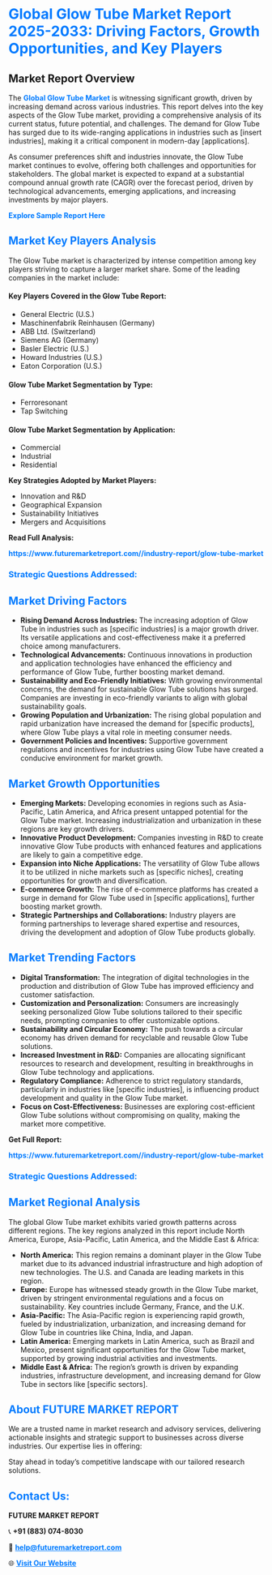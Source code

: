 <h1 style="color: #007BFF;">Global Glow Tube Market Report 2025-2033: Driving Factors, Growth Opportunities, and Key Players</h1>

<section id="overview">
<h2>Market Report Overview</h2>
<p>The <a href="https://www.futuremarketreport.com//industry-report/glow-tube-market" style="color: #007BFF; text-decoration: none;"><strong>Global Glow Tube Market</strong></a> is witnessing significant growth, driven by increasing demand across various industries. This report delves into the key aspects of the Glow Tube market, providing a comprehensive analysis of its current status, future potential, and challenges. The demand for Glow Tube has surged due to its wide-ranging applications in industries such as [insert industries], making it a critical component in modern-day [applications].</p>
<p>As consumer preferences shift and industries innovate, the Glow Tube market continues to evolve, offering both challenges and opportunities for stakeholders. The global market is expected to expand at a substantial compound annual growth rate (CAGR) over the forecast period, driven by technological advancements, emerging applications, and increasing investments by major players.</p>
</section>

<section id="overview">
<p><a href="https://www.futuremarketreport.com//request-sample/reportId=75571" style="color: #007BFF; text-decoration: none;"><strong>Explore Sample Report Here</strong></a></p>
</section>

<section id="key-players">
<h2 style="color: #007BFF;">Market Key Players Analysis</h2>
<p>The Glow Tube market is characterized by intense competition among key players striving to capture a larger market share. Some of the leading companies in the market include:</p>
<h4>Key Players Covered in the Glow Tube Report:</h4>
<ul><li>General Electric (U.S.)</li><li>Maschinenfabrik Reinhausen (Germany)</li><li>ABB Ltd. (Switzerland)</li><li>Siemens AG (Germany)</li><li>Basler Electric (U.S.)</li><li>Howard Industries (U.S.)</li><li>Eaton Corporation (U.S.)</li></ul>
<h4>Glow Tube Market Segmentation by Type:</h4>
<ul><li>Ferroresonant</li><li>Tap Switching</li></ul>

<h4>Glow Tube Market Segmentation by Application:</h4>
<ul><li>Commercial</li><li>Industrial</li><li>Residential</li></ul>
<p><strong>Key Strategies Adopted by Market Players:</strong></p>
<ul>
<li>Innovation and R&D</li>
<li>Geographical Expansion</li>
<li>Sustainability Initiatives</li>
<li>Mergers and Acquisitions</li>
</ul>
</section>

<section>
<p><strong>Read Full Analysis: </strong></p><a href="https://www.futuremarketreport.com//industry-report/glow-tube-market" style="color: #007BFF; text-decoration: none;"><strong>https://www.futuremarketreport.com//industry-report/glow-tube-market</strong></a>
<h3 style="color: #007BFF;">Strategic Questions Addressed:</h3>
</section>

<section id="driving-factors">
<h2 style="color: #007BFF;">Market Driving Factors</h2>
<ul>
<li><strong>Rising Demand Across Industries:</strong> The increasing adoption of Glow Tube in industries such as [specific industries] is a major growth driver. Its versatile applications and cost-effectiveness make it a preferred choice among manufacturers.</li>
<li><strong>Technological Advancements:</strong> Continuous innovations in production and application technologies have enhanced the efficiency and performance of Glow Tube, further boosting market demand.</li>
<li><strong>Sustainability and Eco-Friendly Initiatives:</strong> With growing environmental concerns, the demand for sustainable Glow Tube solutions has surged. Companies are investing in eco-friendly variants to align with global sustainability goals.</li>
<li><strong>Growing Population and Urbanization:</strong> The rising global population and rapid urbanization have increased the demand for [specific products], where Glow Tube plays a vital role in meeting consumer needs.</li>
<li><strong>Government Policies and Incentives:</strong> Supportive government regulations and incentives for industries using Glow Tube have created a conducive environment for market growth.</li>
</ul>
</section>

<section id="growth-opportunities">
<h2 style="color: #007BFF;">Market Growth Opportunities</h2>
<ul>
<li><strong>Emerging Markets:</strong> Developing economies in regions such as Asia-Pacific, Latin America, and Africa present untapped potential for the Glow Tube market. Increasing industrialization and urbanization in these regions are key growth drivers.</li>
<li><strong>Innovative Product Development:</strong> Companies investing in R&D to create innovative Glow Tube products with enhanced features and applications are likely to gain a competitive edge.</li>
<li><strong>Expansion into Niche Applications:</strong> The versatility of Glow Tube allows it to be utilized in niche markets such as [specific niches], creating opportunities for growth and diversification.</li>
<li><strong>E-commerce Growth:</strong> The rise of e-commerce platforms has created a surge in demand for Glow Tube used in [specific applications], further boosting market growth.</li>
<li><strong>Strategic Partnerships and Collaborations:</strong> Industry players are forming partnerships to leverage shared expertise and resources, driving the development and adoption of Glow Tube products globally.</li>
</ul>
</section>

<section id="trending-factors">
<h2 style="color: #007BFF;">Market Trending Factors</h2>
<ul>
<li><strong>Digital Transformation:</strong> The integration of digital technologies in the production and distribution of Glow Tube has improved efficiency and customer satisfaction.</li>
<li><strong>Customization and Personalization:</strong> Consumers are increasingly seeking personalized Glow Tube solutions tailored to their specific needs, prompting companies to offer customizable options.</li>
<li><strong>Sustainability and Circular Economy:</strong> The push towards a circular economy has driven demand for recyclable and reusable Glow Tube solutions.</li>
<li><strong>Increased Investment in R&D:</strong> Companies are allocating significant resources to research and development, resulting in breakthroughs in Glow Tube technology and applications.</li>
<li><strong>Regulatory Compliance:</strong> Adherence to strict regulatory standards, particularly in industries like [specific industries], is influencing product development and quality in the Glow Tube market.</li>
<li><strong>Focus on Cost-Effectiveness:</strong> Businesses are exploring cost-efficient Glow Tube solutions without compromising on quality, making the market more competitive.</li>
</ul>
</section>

<section>
<p><strong>Get Full Report: </strong></p><a href="https://www.futuremarketreport.com//industry-report/glow-tube-market" style="color: #007BFF; text-decoration: none;"><strong>https://www.futuremarketreport.com//industry-report/glow-tube-market</strong></a>
<h3 style="color: #007BFF;">Strategic Questions Addressed:</h3>
</section>


<section id="regional-analysis">
<h2 style="color: #007BFF;">Market Regional Analysis</h2>
<p>The global Glow Tube market exhibits varied growth patterns across different regions. The key regions analyzed in this report include North America, Europe, Asia-Pacific, Latin America, and the Middle East & Africa:</p>
<ul>
<li><strong>North America:</strong> This region remains a dominant player in the Glow Tube market due to its advanced industrial infrastructure and high adoption of new technologies. The U.S. and Canada are leading markets in this region.</li>
<li><strong>Europe:</strong> Europe has witnessed steady growth in the Glow Tube market, driven by stringent environmental regulations and a focus on sustainability. Key countries include Germany, France, and the U.K.</li>
<li><strong>Asia-Pacific:</strong> The Asia-Pacific region is experiencing rapid growth, fueled by industrialization, urbanization, and increasing demand for Glow Tube in countries like China, India, and Japan.</li>
<li><strong>Latin America:</strong> Emerging markets in Latin America, such as Brazil and Mexico, present significant opportunities for the Glow Tube market, supported by growing industrial activities and investments.</li>
<li><strong>Middle East & Africa:</strong> The region’s growth is driven by expanding industries, infrastructure development, and increasing demand for Glow Tube in sectors like [specific sectors].</li>
</ul>
</section>

<footer>
<h2 style="color: #007BFF;">About FUTURE MARKET REPORT</h2>
<p>We are a trusted name in market research and advisory services, delivering actionable insights and strategic support to businesses across diverse industries. Our expertise lies in offering:</p>

<p>Stay ahead in today’s competitive landscape with our tailored research solutions.</p>

<h2 style="color: #007BFF;">Contact Us:</h2>
<p><strong>FUTURE MARKET REPORT</strong></p>
<p>📞 <strong>+91 (883) 074-8030</strong></p>
<p>📧 <strong><a href="mailto:help@futuremarketreport.com" style="color: #007BFF;">help@futuremarketreport.com</a></strong></p>
<p>🌐 <strong><a href="https://www.futuremarketreport.com/" style="color: #007BFF;">Visit Our Website</a></strong></p>
</footer>
